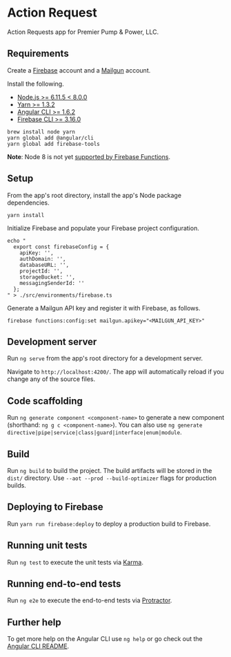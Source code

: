 # Action Request

Action Requests app for Premier Pump & Power, LLC.

## Requirements

Create a [Firebase](http://firebase.google.com) account and a [Mailgun](https://www.mailgun.com) account.

Install the following.

* [Node.js >= 6.11.5 < 8.0.0](https://nodejs.org)
* [Yarn >= 1.3.2](https://yarnpkg.com)
* [Angular CLI >= 1.6.2](https://cli.angular.io)
* [Firebase CLI >= 3.16.0](https://firebase.google.com/docs/cli)

```shell
brew install node yarn
yarn global add @angular/cli
yarn global add firebase-tools
```

**Note**: Node 8 is not yet [supported by Firebase
Functions](https://cloud.google.com/functions/docs/writing/#the_cloud_functions_runtime).

## Setup

From the app's root directory, install the app's Node package dependencies.

```shell
yarn install
```

Initialize Firebase and populate your Firebase project configuration.

```shell
echo "
  export const firebaseConfig = {
    apiKey: '',
    authDomain: '',
    databaseURL: '',
    projectId: '',
    storageBucket: '',
    messagingSenderId: ''
  };
" > ./src/environments/firebase.ts
```

Generate a Mailgun API key and register it with Firebase, as follows.

```shell
firebase functions:config:set mailgun.apikey="<MAILGUN_API_KEY>"
```

## Development server

Run `ng serve` from the app's root directory for a development server.

Navigate to `http://localhost:4200/`. The app will automatically reload if you
change any of the source files.

## Code scaffolding

Run `ng generate component <component-name>` to
generate a new component (shorthand: `ng g c <component-name>`). You can also use `ng generate directive|pipe|service|class|guard|interface|enum|module`.

## Build

Run `ng build` to build the project. The build artifacts will be stored in the `dist/` directory. Use `--aot --prod --build-optimizer` flags for production builds.

## Deploying to Firebase

Run `yarn run firebase:deploy` to deploy a production build to Firebase.

## Running unit tests

Run `ng test` to execute the unit tests via [Karma](https://karma-runner.github.io).

## Running end-to-end tests

Run `ng e2e` to execute the end-to-end tests via [Protractor](http://www.protractortest.org/).

## Further help

To get more help on the Angular CLI use `ng help` or go check out the [Angular CLI README](https://github.com/angular/angular-cli/blob/master/README.md).
